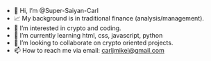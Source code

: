- 👋 Hi, I’m @Super-Saiyan-Carl
- 📈 My background is in traditional finance (analysis/management).
- 👀 I’m interested in crypto and coding.
- 🌱 I’m currently learning html, css, javascript, python
- 💞️ I’m looking to collaborate on crypto oriented projects.
- 📫 How to reach me via email: carljmikel@gmail.com

<!---
[![Super Saiyan Carl's GitHub stats](https://github-readme-stats.vercel.app/api?username=Super-Saiyan-Carl)](https://github.com/Super-Saiyan-Carl/github-readme-stats)
--->

<!---
Super-Saiyan-Carl/Super-Saiyan-Carl is a ✨ special ✨ repository because its `README.md` (this file) appears on your GitHub profile.
You can click the Preview link to take a look at your changes.
--->
